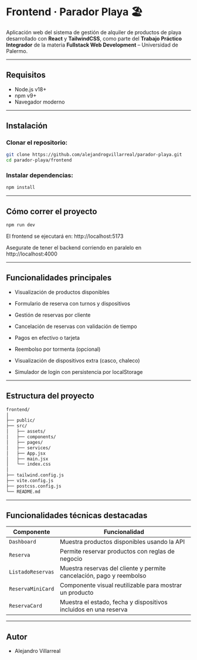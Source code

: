 # Frontend · Parador Playa 🏖️

Aplicación web del sistema de gestión de alquiler de productos de playa desarrollado con **React** y **TailwindCSS**, como parte del **Trabajo Práctico Integrador** de la materia **Fullstack Web Development** – Universidad de Palermo.

---

## Requisitos

- Node.js v18+
- npm v9+
- Navegador moderno

---

## Instalación

### Clonar el repositorio:

```bash
git clone https://github.com/alejandrogvillarreal/parador-playa.git
cd parador-playa/frontend
```

### Instalar dependencias:

```bash
npm install
```

---

## Cómo correr el proyecto

```bash
npm run dev
```

El frontend se ejecutará en: http://localhost:5173

Asegurate de tener el backend corriendo en paralelo en http://localhost:4000

---

## Funcionalidades principales

- Visualización de productos disponibles

- Formulario de reserva con turnos y dispositivos

- Gestión de reservas por cliente

- Cancelación de reservas con validación de tiempo

- Pagos en efectivo o tarjeta

- Reembolso por tormenta (opcional)

- Visualización de dispositivos extra (casco, chaleco)

- Simulador de login con persistencia por localStorage

---

## Estructura del proyecto

```bash
frontend/
│
├── public/
├── src/
│   ├── assets/
│   ├── components/
│   ├── pages/
│   ├── services/
│   ├── App.jsx 
│   ├── main.jsx
│   └── index.css
│
├── tailwind.config.js
├── vite.config.js
├── postcss.config.js
└── README.md
```

---

## Funcionalidades técnicas destacadas

| Componente        | Funcionalidad                                                        |
| ----------------- | -------------------------------------------------------------------- |
| `Dashboard`       | Muestra productos disponibles usando la API                          |
| `Reserva`         | Permite reservar productos con reglas de negocio                     |
| `ListadoReservas` | Muestra reservas del cliente y permite cancelación, pago y reembolso |
| `ReservaMiniCard` | Componente visual reutilizable para mostrar un producto              |
| `ReservaCard`     | Muestra el estado, fecha y dispositivos incluidos en una reserva     |


---

## Autor

- Alejandro Villarreal
